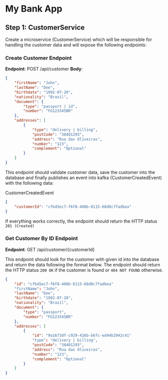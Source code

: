 # My Bank App

## Step 1: CustomerService

Create a microservice (CustomerService) which will be responsible for handling the customer data and will expose the following endpoints:

### Create Customer Endpoint
**Endpoint**: POST /api/customer
**Body**: 
```json
{
	"firstName": "John",
	"lastName": "Doe",
	"birthdate": "1992-07-20",
	"nationality": "Brazil",
	"document": {
		"type": "passport | id",
		"number": "FG123345BR"
	},	
	"addresses": [
		{
			"type": "delivery | billing",
			"postCode": "38401293",
			"address": "Rua das Oliveiras",
			"number": "123",
			"complement": "Optional"
		}
	]
}
```

This endpoint should validate customer data, save the customer into the database and finally publishes an event into kafka (CustomerCreatedEvent) with the following data:

CustomerCreatedEvent
```json
{
	"customerId": "cfb45ec7-f6f8-408b-8115-68d8c7fadbea"
}
```

If everything works correctly, the endpoint should return the HTTP status  `201 (Created)`

### Get Customer By ID Endpoint
**Endpoint**: GET /api/customer/{customerId}

This endpoint should look for the customer with given id into the database and return the data following the format below. The endpoint should return the HTTP status `200 OK` if the customer is found or `404 NOT FOUND` otherwise.

```json
{
	"id": "cfb45ec7-f6f8-408b-8115-68d8c7fadbea"
	"firstName": "John",
	"lastName": "Doe",
	"birthdate": "1992-07-20",
	"nationality": "Brazil",
	"document": {
		"type": "passport",
		"number": "FG123345BR"
	},	
	"addresses": [
		{
			"id": "9a1673df-c929-416b-b6fc-ed44b2942c41"
			"type": "delivery | billing",
			"postCode": "38401293",
			"address": "Rua das Oliveiras",
			"number": "123",
			"complement": "Optional"
		}
	]
}
```


